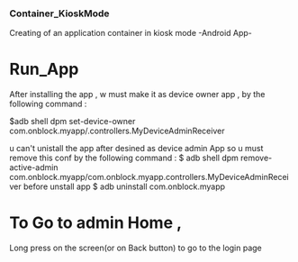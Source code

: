 ### Container_KioskMode
Creating of an application container in kiosk mode -Android App-

# Run_App
After installing the app , w must make it as device owner app , by the following command :

$adb shell dpm set-device-owner com.onblock.myapp/.controllers.MyDeviceAdminReceiver

u can't unistall the app after desined as device admin App 
so u must remove this conf  by the following command  :
 $ adb shell dpm remove-active-admin com.onblock.myapp/com.onblock.myapp.controllers.MyDeviceAdminReceiver
before unstall app $ adb uninstall com.onblock.myapp

# To Go to admin Home ,
Long press on the screen(or on Back button) to go to the login page 
